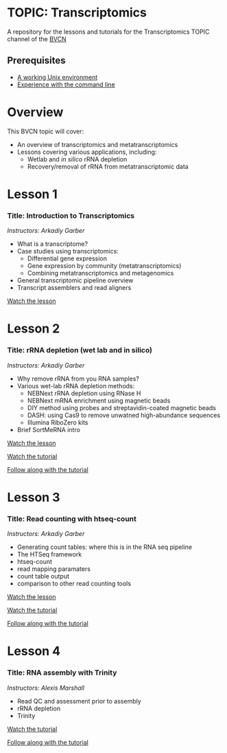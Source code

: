 # TOPIC: Transcriptomics
A repository for the lessons and tutorials for the Transcriptomics TOPIC channel of the [BVCN](https://biovcnet.github.io/)


## Prerequisites
* [A working Unix environment](https://github.com/biovcnet/biovcnet.github.io/wiki/1.-Setting-up-a-local-Linux-(or-Unix)-environment)
* [Experience with the command line](https://github.com/biovcnet/biovcnet.github.io/wiki/2.-Using-the-Command-line)

# Overview
This BVCN topic will cover:

* An overview of transcriptomics and metatranscriptomics
* Lessons covering various applications, including:
    * Wetlab and _in silico_ rRNA depletion
    * Recovery/removal of rRNA from metatranscriptomic data

# Lesson 1
### Title: Introduction to Transcriptomics
_Instructors: Arkadiy Garber_

* What is a transcriptome?
* Case studies using transcriptomics: 
  * Differential gene expression 
  * Gene expression by community (metatranscriptomics)
  * Combining metatranscriptomics and metagenomics 
* General transcriptomic pipeline overview
* Transcript assemblers and read aligners

[Watch the lesson](https://www.youtube.com/watch?v=P6mB9CEVVR8&feature=youtu.be)


# Lesson 2
### Title: rRNA depletion (wet lab and in silico)
_Instructors: Arkadiy Garber_

* Why remove rRNA from you RNA samples?
* Various wet-lab rRNA depletion methods: 
  * NEBNext rRNA depletion using RNase H 
  * NEBNext mRNA enrichment using magnetic beads
  * DIY method using probes and streptavidin-coated magnetic beads
  * DASH: using Cas9 to remove unwatned high-abundance sequences
  * Illumina RiboZero kits
* Brief SortMeRNA intro

[Watch the lesson](https://www.youtube.com/watch?v=ZsXssq8b6o4&feature=youtu.be)

[Watch the tutorial](https://www.youtube.com/watch?v=GreyzZ5J0xo&feature=youtu.be)

[Follow along with the tutorial](https://github.com/Arkadiy-Garber/bcvn-binder-sortmerna)


# Lesson 3
### Title: Read counting with htseq-count
_Instructors: Arkadiy Garber_

* Generating count tables: where this is in the RNA seq pipeline
* The HTSeq framework
* htseq-count
* read mapping paramaters
* count table output
* comparison to other read counting tools

[Watch the lesson](https://youtu.be/7A5IgfZd0rM)

[Watch the tutorial](https://youtu.be/3n0ncYz5TlM)

[Follow along with the tutorial](https://github.com/biovcnet/bvcn-binder-htseq)

# Lesson 4
### Title: RNA assembly with Trinity
_Instructors: Alexis Marshall_

* Read QC and assessment prior to assembly
* rRNA depletion 
* Trinity

[Watch the tutorial]()

[Follow along with the tutorial](https://github.com/alexismarshall/bvcn-binder-trinity)
